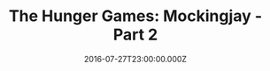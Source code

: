 ---
title: "The Hunger Games: Mockingjay - Part 2"
year: 2015
date: 2016-07-27T23:00:00.000Z
permalink: /almanac/movies/2016-07-28-the-hunger-games-mockingjay-part-2/index.html
rating: 3
---